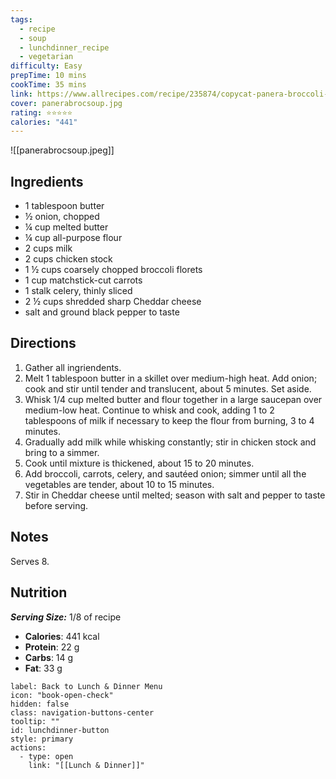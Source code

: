 ```yaml
---
tags:
  - recipe
  - soup
  - lunchdinner_recipe
  - vegetarian
difficulty: Easy
prepTime: 10 mins
cookTime: 35 mins
link: https://www.allrecipes.com/recipe/235874/copycat-panera-broccoli-cheddar-soup/
cover: panerabrocsoup.jpg
rating: ⭐️⭐️⭐️⭐️⭐️
calories: "441"
---
```


![[panerabrocsoup.jpeg]]

## Ingredients
- 1 tablespoon butter
- ½ onion, chopped
- ¼ cup melted butter
- ¼ cup all-purpose flour
- 2 cups milk
- 2 cups chicken stock
- 1 ½ cups coarsely chopped broccoli florets
- 1 cup matchstick-cut carrots
- 1 stalk celery, thinly sliced
- 2 ½ cups shredded sharp Cheddar cheese
- salt and ground black pepper to taste


## Directions
1. Gather all ingriendents.
2. Melt 1 tablespoon butter in a skillet over medium-high heat. Add onion; cook and stir until tender and translucent, about 5 minutes. Set aside.
3. Whisk 1/4 cup melted butter and flour together in a large saucepan over medium-low heat. Continue to whisk and cook, adding 1 to 2 tablespoons of milk if necessary to keep the flour from burning, 3 to 4 minutes.
4. Gradually add milk while whisking constantly; stir in chicken stock and bring to a simmer.
5. Cook until mixture is thickened, about 15 to 20 minutes.
6. Add broccoli, carrots, celery, and sautéed onion; simmer until all the vegetables are tender, about 10 to 15 minutes.
7. Stir in Cheddar cheese until melted; season with salt and pepper to taste before serving.

## Notes
Serves 8.

## Nutrition
***Serving Size:*** 1/8 of recipe
- **Calories**: 441 kcal
- **Protein**: 22 g
- **Carbs**: 14 g
- **Fat**: 33 g


```meta-bind-button
label: Back to Lunch & Dinner Menu
icon: "book-open-check"
hidden: false
class: navigation-buttons-center
tooltip: ""
id: lunchdinner-button
style: primary
actions:
  - type: open
    link: "[[Lunch & Dinner]]"

```
 
